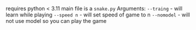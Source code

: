 requires python < 3.11
main file is a `snake.py`
Arguments:
  `--traing` - will learn while playing
  `--speed n` - will set speed of game to n
  `--nomodel` - will not use model so you can play the game
